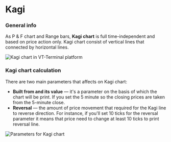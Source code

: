 # Kagi

### General info

As P & F chart and Range bars, **Kagi chart** is full time-independent and based on price action only. Kagi chart consist of vertical lines that connected by horizontal lines.

![Kagi chart in VT-Terminal platform](../../../.gitbook/assets/kagi-charts.png)

### Kagi chart calculation

There are two main parameters that affects on Kagi chart:

* **Built from and its value**  — it's a parameter on the basis of which the chart will be print. If you set the 5 minute so the closing prices are taken from the 5-minute close.
* **Reversal**  — the amount of price movement that required for the Kagi line to reverse direction. For instance, if you'll set 10 ticks for the reversal parameter it means that price need to change at least 10 ticks to print reversal line.

![Parameters for Kagi chart](../../../.gitbook/assets/kagi-settings.png)



